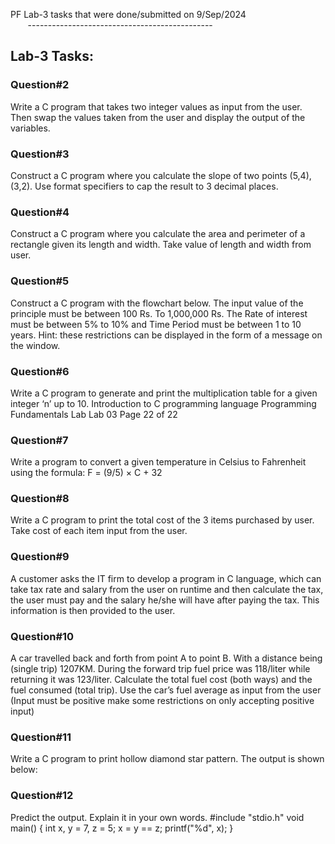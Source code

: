 PF Lab-3 tasks that were done/submitted on 9/Sep/2024 <br/>
&nbsp;&nbsp;&nbsp;&nbsp;&nbsp;&nbsp; ----------------------------------------------
## Lab-3 Tasks:

### Question#2
Write a C program that takes two integer values as input from the user. Then swap the values taken from
the user and display the output of the variables.

### Question#3
Construct a C program where you calculate the slope of two points (5,4), (3,2). Use format specifiers to
cap the result to 3 decimal places.

### Question#4
Construct a C program where you calculate the area and perimeter of a rectangle given its length and
width. Take value of length and width from user.

### Question#5
Construct a C program with the flowchart below. The input value of the principle must be between 100
Rs. To 1,000,000 Rs. The Rate of interest must be between 5% to 10% and Time Period must be between
1 to 10 years. Hint: these restrictions can be displayed in the form of a message on the window.

### Question#6
Write a C program to generate and print the multiplication table for a given integer ‘n’ up to 10.
Introduction to C programming language Programming Fundamentals Lab
Lab 03 Page 22 of 22

### Question#7
Write a program to convert a given temperature in Celsius to Fahrenheit using the formula:
F = (9/5) × C + 32

### Question#8
Write a C program to print the total cost of the 3 items purchased by user. Take cost of each item input
from the user.

### Question#9
A customer asks the IT firm to develop a program in C language, which can take tax rate and salary from
the user on runtime and then calculate the tax, the user must pay and the salary he/she will have after
paying the tax. This information is then provided to the user.

### Question#10
A car travelled back and forth from point A to point B. With a distance being (single trip) 1207KM. During
the forward trip fuel price was 118/liter while returning it was 123/liter. Calculate the total fuel cost
(both ways) and the fuel consumed (total trip). Use the car’s fuel average as input from the user (Input
must be positive make some restrictions on only accepting positive input)

### Question#11
Write a C program to print hollow diamond star pattern. The output is shown below:

### Question#12
Predict the output. Explain it in your own words.
#include "stdio.h"
void main() {
int x,
y = 7,
z = 5;
x = y == z;
printf("%d", x);
}
